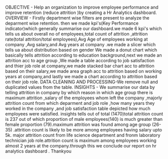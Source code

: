 OBJECTIVE - Help an organization to improve employee performance and improve retention (reduce attrition )by creating a Hr Analytics dashboard. OVERVIEW - Firstly department wise filters are present to analyze the deparment wise retention. then we made kpi's(Key Performance indicator)which generally summarise our dashboard.we made 6 kpi's which tells us about overall no of employees,total count of attrition ,attrition rate(total attrition/total employees),Avg Age of employees working at company ,Avg salary,and Avg years at company .we made a slicer which tells ua about distribution based on gender We made a donut chart which basically tells attrition according to education background,next we made an attrition acc to age group ,We made a table according to job satisfaction and thier job role at company,we made stacked bar chart acc to attrition based on their salary,we made area graph acc to attrition based on working years at company,and lastly we made a chart according to attrition based on their job role. DATA CLEANING AND PROCESSING-We remove null and duplicated values from the table. INSIGHTS - We summarise our data by telling attrition in company by which reason in which age group there is maximum attrition ,salary of the employees whom left the company ,majorly attrition count from which deparment and job role ,how many years they worked in the company ,and job satisfaction table depicted how much employees were satisfied. insights tells out of total (1470)total attrition count is 237 out of which proportion of male employees(140) is much greater than female proportion (79).maximum attrition was found among age group (26-35) .attrition count is likely to be more among employees having salary upto 5k. major attrition count from life science department and fronm laboratory technician job role.attrition count is maximum among employees working almost 2 years at the company.through this we conclude our report on hr analytics dashboard . Thankyou
